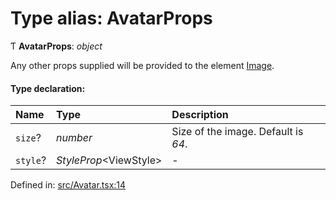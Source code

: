 # Type alias: AvatarProps

Ƭ **AvatarProps**: *object*

Any other props supplied will be provided to the element [Image](https://reactnative.dev/docs/image).

#### Type declaration:

Name | Type | Description |
:------ | :------ | :------ |
`size`? | *number* | Size of the image. Default is *64*.   |
`style`? | *StyleProp*<ViewStyle\> | - |

Defined in: [src/Avatar.tsx:14](https://github.com/minimal-ui/minimal-ui/blob/main/packages/minimalui/src/Avatar.tsx#L14)

